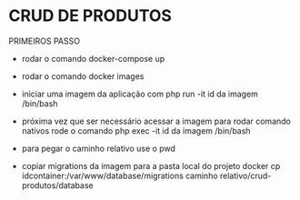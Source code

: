 # CRUD DE PRODUTOS

PRIMEIROS PASSO

- rodar o comando docker-compose up

- rodar o comando docker images

- iniciar uma imagem da aplicação com php run -it id da imagem /bin/bash

- próxima vez que ser necessário acessar a imagem para rodar comando nativos rode o comando php exec -it id da imagem /bin/bash 

- para pegar o caminho relativo use o pwd

- copiar migrations da imagem para a pasta local do projeto docker cp idcontainer:/var/www/database/migrations caminho relativo/crud-produtos/database